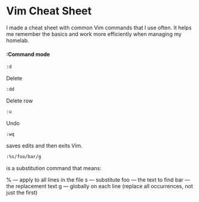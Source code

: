 # Vim Cheat Sheet

I made a cheat sheet with common Vim commands that I use often. It helps me remember the basics and work more efficiently when managing my homelab.

#### :Command mode
```sh
:d
```
Delete
```sh
:dd   
```
Delete row
```sh
:u 
```
Undo
```sh
:wq
```
saves edits and then exits Vim.
```sh
:%s/foo/bar/g
```
is a substitution command that means:

% — apply to all lines in the file
s — substitute
foo — the text to find
bar — the replacement text
g — globally on each line (replace all occurrences, not just the first)